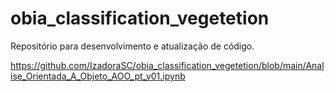# obia_classification_vegetetion
Repositório para desenvolvimento e atualização de código.

https://github.com/IzadoraSC/obia_classification_vegetetion/blob/main/Analise_Orientada_A_Objeto_AOO_pt_v01.ipynb
